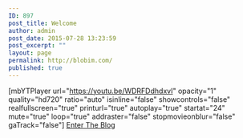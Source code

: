 ```yaml
---
ID: 897
post_title: Welcome
author: admin
post_date: 2015-07-28 13:23:59
post_excerpt: ""
layout: page
permalink: http://blobim.com/
published: true
---
```

[mbYTPlayer url="https://youtu.be/WDRFDdhdxvI" opacity="1" quality="hd720" ratio="auto" isinline="false" showcontrols="false" realfullscreen="true" printurl="true" autoplay="true" startat="24" mute="true" loop="true" addraster="false" stopmovieonblur="false" gaTrack="false"]
<a href="http://blobim.com/index.php/posts-2/">Enter The Blog</a>

&nbsp;

&nbsp;

&nbsp;

&nbsp;

&nbsp;

&nbsp;

&nbsp;

&nbsp;

&nbsp;

&nbsp;

&nbsp;

&nbsp;

&nbsp;

&nbsp;

&nbsp;

&nbsp;

&nbsp;

&nbsp;

#